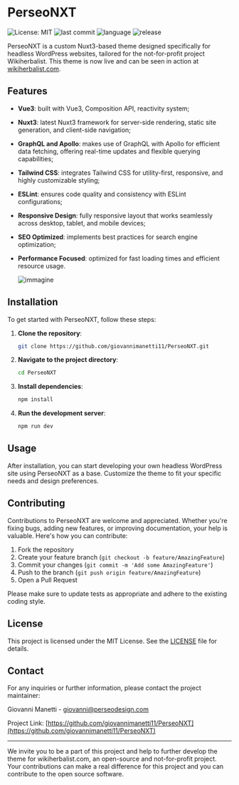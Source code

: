 # PerseoNXT

![License: MIT](https://img.shields.io/badge/License-MIT-yellow.svg)
![last commit](https://img.shields.io/github/last-commit/giovannimanetti11/PerseoNXT)
![language](https://img.shields.io/github/languages/top/giovannimanetti11/PerseoNXT)
![release](https://img.shields.io/github/v/release/giovannimanetti11/PerseoNXT?include_prereleases)

PerseoNXT is a custom Nuxt3-based theme designed specifically for headless WordPress websites, tailored for the not-for-profit project Wikiherbalist.
This theme is now live and can be seen in action at [wikiherbalist.com](https://wikiherbalist.com).

## Features

- **Vue3**: built with Vue3, Composition API, reactivity system;
- **Nuxt3**: latest Nuxt3 framework for server-side rendering, static site generation, and client-side navigation;
- **GraphQL and Apollo**: makes use of GraphQL with Apollo for efficient data fetching, offering real-time updates and flexible querying capabilities;
- **Tailwind CSS**: integrates Tailwind CSS for utility-first, responsive, and highly customizable styling;
- **ESLint**: ensures code quality and consistency with ESLint configurations;
- **Responsive Design**: fully responsive layout that works seamlessly across desktop, tablet, and mobile devices;
- **SEO Optimized**: implements best practices for search engine optimization;
- **Performance Focused**: optimized for fast loading times and efficient resource usage.

  ![immagine](https://github.com/user-attachments/assets/1ba482cb-f808-4e3b-b42b-7ae20b2c8d58)


## Installation

To get started with PerseoNXT, follow these steps:

1. **Clone the repository**:
   ```bash
   git clone https://github.com/giovannimanetti11/PerseoNXT.git
   ```

2. **Navigate to the project directory**:
   ```bash
   cd PerseoNXT
   ```

3. **Install dependencies**:
   ```bash
   npm install
   ```

4. **Run the development server**:
   ```bash
   npm run dev
   ```

## Usage

After installation, you can start developing your own headless WordPress site using PerseoNXT as a base. Customize the theme to fit your specific needs and design preferences.

## Contributing

Contributions to PerseoNXT are welcome and appreciated. Whether you're fixing bugs, adding new features, or improving documentation, your help is valuable. Here's how you can contribute:

1. Fork the repository
2. Create your feature branch (`git checkout -b feature/AmazingFeature`)
3. Commit your changes (`git commit -m 'Add some AmazingFeature'`)
4. Push to the branch (`git push origin feature/AmazingFeature`)
5. Open a Pull Request

Please make sure to update tests as appropriate and adhere to the existing coding style.

## License

This project is licensed under the MIT License. See the [LICENSE](LICENSE) file for details.

## Contact

For any inquiries or further information, please contact the project maintainer:

Giovanni Manetti - [giovanni@perseodesign.com](mailto:giovanni@perseodesign.com)

Project Link: [https://github.com/giovannimanetti11/PerseoNXT](https://github.com/giovannimanetti11/PerseoNXT)

---

We invite you to be a part of this project and help to further develop the theme for wikiherbalist.com, an open-source and not-for-profit project. Your contributions can make a real difference for this project and you can contribute to the open source software.

